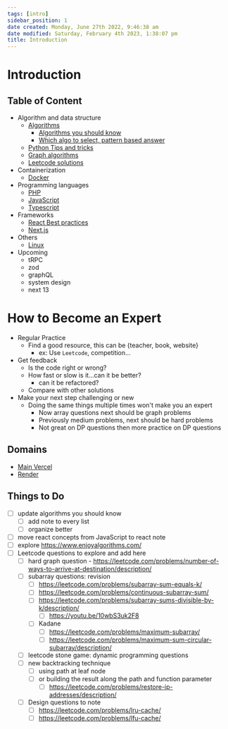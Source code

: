 ```yaml
---
tags: [intro]
sidebar_position: 1
date created: Monday, June 27th 2022, 9:46:38 am
date modified: Saturday, February 4th 2023, 1:38:07 pm
title: Introduction
---
```


# Introduction

## Table of Content

- Algorithm and data structure
	- [Algorithms](Algo/Fundamental%20Algorithms/Algorithm%20analysis.md)
		- [Algorithms you should know](Algo/Fundamental%20Algorithms/Recommendations/Algorithms%20you%20should%20know.md)
		- [Which algo to select, pattern based answer](Algo/Fundamental%20Algorithms/Recommendations/Which%20algo%20to%20select,%20pattern%20based%20answer.md)
	- [Python Tips and tricks](Algo/Python%20Tips%20&%20Tricks/Useful%20Python%20Collections%20module.md)
	- [Graph algorithms](Algo/Tree%20&%20Graph/Tree/Union%20find.md)
	- [Leetcode solutions](Algo/Coding%20Practice/Tree/101%20Symmetric%20Tree.py.md)
- Containerization
	- [Docker](Containerization/Docker/1.%20General%20step%20to%20dockerizing%20a%20project.md)
- Programming languages
	- [PHP](Programming%20langs/PHP.md)
	- [JavaScript](Programming%20langs/Javascript.md)
	- [Typescript](Programming%20langs/TypeScript/Fundamentals.md)
- Frameworks
	- [React Best practices](Frameworks/React/Best%20practices.md)
	- [Next.js](Frameworks/Nextjs/100.%20Intro%20to%20Next.js.md)
- Others
	- [Linux](Linux/Common%20Commands.md)
- Upcoming
	- tRPC
	- zod
	- graphQL
	- system design
	- next 13

# How to Become an Expert

- Regular Practice
	- Find a good resource, this can be {teacher, book, website}
		- ex: Use `Leetcode`, competition…
- Get feedback
	- Is the code right or wrong?
	- How fast or slow is it…can it be better?
		- can it be refactored?
	- Compare with other solutions
- Make your next step challenging or new
	- Doing the same things multiple times won't make you an expert
		- Now array questions next should be graph problems
		- Previously medium problems, next should be hard problems
		- Not great on DP questions then more practice on DP questions

## Domains

- [Main Vercel](https://zekaryas.vercel.app)
- [Render](https://zack.onrender.com)

## Things to Do

- [ ] update algorithms you should know
	- [ ] add note to every list
	- [ ] organize better
- [ ] move react concepts from JavaScript to react note
- [ ] explore <https://www.enjoyalgorithms.com/>
- [ ] Leetcode questions to explore and add here
	- [ ] hard graph question - <https://leetcode.com/problems/number-of-ways-to-arrive-at-destination/description/>
	- [ ] subarray questions: revision
		- [ ] <https://leetcode.com/problems/subarray-sum-equals-k/>
		- [ ] <https://leetcode.com/problems/continuous-subarray-sum/>
		- [ ] <https://leetcode.com/problems/subarray-sums-divisible-by-k/description/>
			- [ ] <https://youtu.be/10wbS3uk2F8>
		- [ ] Kadane
			- [ ] <https://leetcode.com/problems/maximum-subarray/>
			- [ ] <https://leetcode.com/problems/maximum-sum-circular-subarray/description/>
	- [ ] leetcode stone game: dynamic programming questions
	- [ ] new backtracking technique
		- [ ] using path at leaf node
		- [ ] or building the result along the path and function parameter
			- [ ] <https://leetcode.com/problems/restore-ip-addresses/description/>
	- [ ] Design questions to note
		- [ ] <https://leetcode.com/problems/lru-cache/>
		- [ ] <https://leetcode.com/problems/lfu-cache/>
